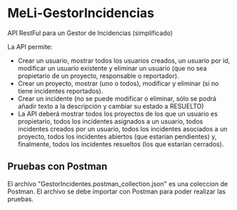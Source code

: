 # MeLi-GestorIncidencias
API RestFul para un Gestor de Incidencias (simplificado)

La API permite:
* Crear un usuario, mostrar todos los usuarios creados, un usuario por
id, modificar un usuario existente y eliminar un usuario (que no sea
propietario de un proyecto, responsable o reportador).
* Crear un proyecto, mostrar (uno o todos), modificar y eliminar (si no
tiene incidentes reportados).
* Crear un incidente (no se puede modificar o eliminar, sólo se podrá
añadir texto a la descripción y cambiar su estado a RESUELTO)
* La API deberá mostrar todos los proyectos de los que un usuario es
propietario, todos los incidentes asignados a un usuario, todos
incidentes creados por un usuario, todos los incidentes asociados a
un proyecto, todos los incidentes abiertos (que estarían pendientes)
y, finalmente, todos los incidentes resueltos (los que estarían
cerrados).

## Pruebas con Postman
El archivo "GestorIncidentes.postman_collection.json" es una coleccion de Postman. 
El archivo se debe importar con Postman para poder realizar las pruebas.
